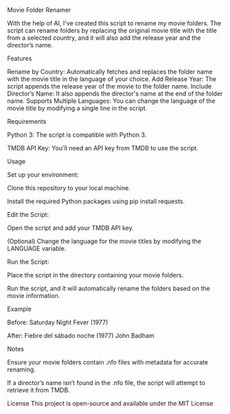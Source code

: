 Movie Folder Renamer

With the help of AI, I've created this script to rename my movie folders. 
The script can rename folders by replacing the original movie title with the title from a selected country, and it will also add the release year and the director’s name.

Features

Rename by Country: Automatically fetches and replaces the folder name with the movie title in the language of your choice.
Add Release Year: The script appends the release year of the movie to the folder name.
Include Director’s Name: It also appends the director's name at the end of the folder name.
Supports Multiple Languages: You can change the language of the movie title by modifying a single line in the script.

Requirements

Python 3: The script is compatible with Python 3.

TMDB API Key: You'll need an API key from TMDB to use the script.


Usage


Set up your environment:

Clone this repository to your local machine.

Install the required Python packages using pip install requests.


Edit the Script:

Open the script and add your TMDB API key.

(Optional) Change the language for the movie titles by modifying the LANGUAGE variable.

Run the Script:

Place the script in the directory containing your movie folders.

Run the script, and it will automatically rename the folders based on the movie information.

Example

Before: Saturday Night Fever (1977)

After: Fiebre del sábado noche (1977) John Badham

Notes

Ensure your movie folders contain .nfo files with metadata for accurate renaming.

If a director’s name isn’t found in the .nfo file, the script will attempt to retrieve it from TMDB.

License
This project is open-source and available under the MIT License
